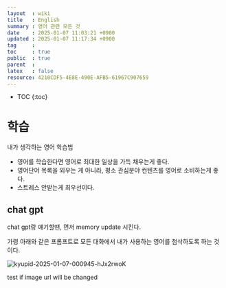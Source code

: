 ```yaml
---
layout  : wiki
title   : English
summary : 영어 관련 모든 것
date    : 2025-01-07 11:03:21 +0900
updated : 2025-01-07 11:17:34 +0900
tag     : 
toc     : true
public  : true
parent  : 
latex   : false
resource: 4210CDF5-4E8E-490E-AFB5-61967C907659
---
```

* TOC
{:toc}

# 학습 
  
내가 생각하는 영어 학습법

- 영어를 학습한다면 영어로 최대한 일상을 가득 채우는게 좋다.
- 영어단어 목록을 외우는 게 아니라, 평소 관심분야 컨텐츠를 영어로 소비하는게 좋다.
- 스트레스 안받는게 최우선이다.
  
## chat gpt

chat gpt랑 얘기할땐, 먼저 memory update 시킨다.

가령 아래와 같은 프롬프트로 모든 대화에서 내가 사용하는 영어를 첨삭하도록 하는 것이다.

![kyupid-2025-01-07-000945-hJx2rwoK](https://github.com/user-attachments/assets/66787331-8003-426c-8247-19633519935e)

test if image url will be changed

